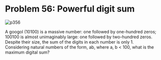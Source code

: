 # Problem 56: Powerful digit sum

![p356](img/056.gif)

A googol (10100) is a massive number: one followed by one-hundred zeros;
100100 is almost unimaginably large: one followed by two-hundred zeros.
Despite their size, the sum of the digits in each number is only 1.
Considering natural numbers of the form, ab, where a, b &lt; 100, what
is the maximum digital sum?
